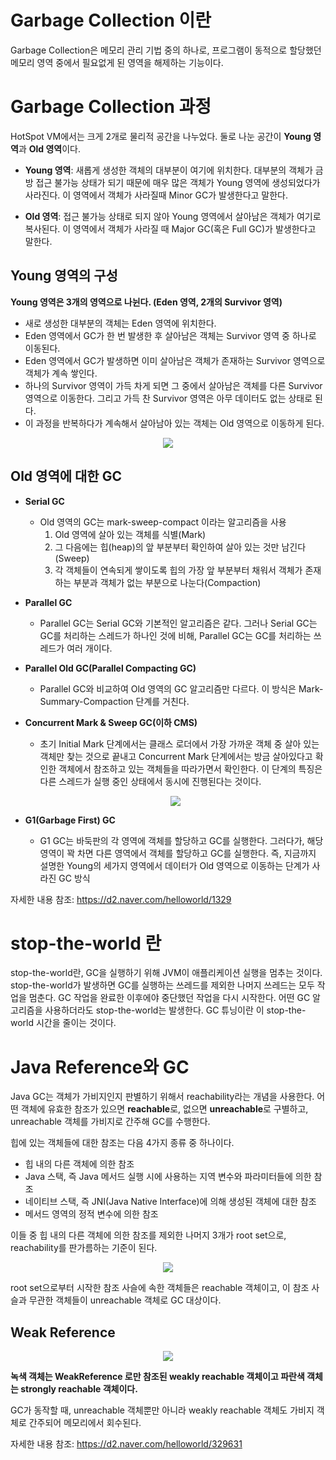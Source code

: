 # Garbage Collection 이란
Garbage Collection은 메모리 관리 기법 중의 하나로, 프로그램이 동적으로 할당했던 메모리 영역 중에서 필요없게 된 영역을 해제하는 기능이다.

# Garbage Collection 과정
HotSpot VM에서는 크게 2개로 물리적 공간을 나누었다. 둘로 나눈 공간이 **Young 영역**과 **Old 영역**이다.

- **Young 영역**: 새롭게 생성한 객체의 대부분이 여기에 위치한다. 대부분의 객체가 금방 접근 불가능 상태가 되기 때문에 매우 많은 객체가 Young 영역에 생성되었다가 사라진다. 이 영역에서 객체가 사라질때 Minor GC가 발생한다고 말한다.

- **Old 영역**: 접근 불가능 상태로 되지 않아 Young 영역에서 살아남은 객체가 여기로 복사된다. 이 영역에서 객체가 사라질 때 Major GC(혹은 Full GC)가 발생한다고 말한다.

## **Young 영역의 구성**

**Young 영역은 3개의 영역으로 나뉜다. (Eden 영역, 2개의 Survivor 영역)**

- 새로 생성한 대부분의 객체는 Eden 영역에 위치한다.
- Eden 영역에서 GC가 한 번 발생한 후 살아남은 객체는 Survivor 영역 중 하나로 이동된다.
- Eden 영역에서 GC가 발생하면 이미 살아남은 객체가 존재하는 Survivor 영역으로 객체가 계속 쌓인다.
- 하나의 Survivor 영역이 가득 차게 되면 그 중에서 살아남은 객체를 다른 Survivor 영역으로 이동한다. 그리고 가득 찬 Survivor 영역은 아무 데이터도 없는 상태로 된다.
- 이 과정을 반복하다가 계속해서 살아남아 있는 객체는 Old 영역으로 이동하게 된다.

<p align="center"><img src="https://d2.naver.com/content/images/2015/06/helloworld-1329-3.png"></p>

## **Old 영역에 대한 GC**

* **Serial GC**
  * Old 영역의 GC는 mark-sweep-compact 이라는 알고리즘을 사용
    1. Old 영역에 살아 있는 객체를 식별(Mark) 
    2. 그 다음에는 힙(heap)의 앞 부분부터 확인하여 살아 있는 것만 남긴다(Sweep)
    3. 각 객체들이 연속되게 쌓이도록 힙의 가장 앞 부분부터 채워서 객체가 존재하는 부분과 객체가 없는 부분으로 나눈다(Compaction)
 
* **Parallel GC**
  * Parallel GC는 Serial GC와 기본적인 알고리즘은 같다. 그러나 Serial GC는 GC를 처리하는 스레드가 하나인 것에 비해, Parallel GC는 GC를 처리하는 쓰레드가 여러 개이다. 
  
* **Parallel Old GC(Parallel Compacting GC)**
  * Parallel GC와 비교하여 Old 영역의 GC 알고리즘만 다르다. 이 방식은 Mark-Summary-Compaction 단계를 거친다.
  
* **Concurrent Mark & Sweep GC(이하 CMS)**
  * 초기 Initial Mark 단계에서는 클래스 로더에서 가장 가까운 객체 중 살아 있는 객체만 찾는 것으로 끝내고 Concurrent Mark 단계에서는 방금 살아있다고 확인한 객체에서 참조하고 있는 객체들을 따라가면서 확인한다. 이 단계의 특징은 다른 스레드가 실행 중인 상태에서 동시에 진행된다는 것이다.
  
  <p align="center"><img src="https://d2.naver.com/content/images/2015/06/helloworld-1329-5.png"></p>
  
* **G1(Garbage First) GC**

  * G1 GC는 바둑판의 각 영역에 객체를 할당하고 GC를 실행한다. 그러다가, 해당 영역이 꽉 차면 다른 영역에서 객체를 할당하고 GC를 실행한다. 즉, 지금까지 설명한 Young의 세가지 영역에서 데이터가 Old 영역으로 이동하는 단계가 사라진 GC 방식

자세한 내용 참조: https://d2.naver.com/helloworld/1329

# stop-the-world 란
stop-the-world란, GC을 실행하기 위해 JVM이 애플리케이션 실행을 멈추는 것이다. stop-the-world가 발생하면 GC를 실행하는 쓰레드를 제외한 나머지 쓰레드는 모두 작업을 멈춘다. GC 작업을 완료한 이후에야 중단했던 작업을 다시 시작한다. 어떤 GC 알고리즘을 사용하더라도 stop-the-world는 발생한다.
GC 튜닝이란 이 stop-the-world 시간을 줄이는 것이다.

# Java Reference와 GC

Java GC는 객체가 가비지인지 판별하기 위해서 reachability라는 개념을 사용한다. 어떤 객체에 유효한 참조가 있으면 
**reachable**로, 없으면 **unreachable**로 구별하고, unreachable 객체를 가비지로 간주해 GC를 수행한다.

힙에 있는 객체들에 대한 참조는 다음 4가지 종류 중 하나이다.

- 힙 내의 다른 객체에 의한 참조
- Java 스택, 즉 Java 메서드 실행 시에 사용하는 지역 변수와 파라미터들에 의한 참조
- 네이티브 스택, 즉 JNI(Java Native Interface)에 의해 생성된 객체에 대한 참조
- 메서드 영역의 정적 변수에 의한 참조

이들 중 힙 내의 다른 객체에 의한 참조를 제외한 나머지 3개가 root set으로, reachability를 판가름하는 기준이 된다.

<p align="center"><img src="https://d2.naver.com/content/images/2015/06/helloworld-329631-2.png"></p>

root set으로부터 시작한 참조 사슬에 속한 객체들은 reachable 객체이고, 이 참조 사슬과 무관한 객체들이 unreachable 객체로 GC 대상이다. 

## Weak Reference

<p align="center"><img src="https://d2.naver.com/content/images/2015/06/helloworld-329631-5.png"></p>

**녹색 객체는 WeakReference 로만 참조된 weakly reachable 객체이고 파란색 객체는 strongly reachable 객체이다.**

GC가 동작할 때, unreachable 객체뿐만 아니라 weakly reachable 객체도 가비지 객체로 간주되어 메모리에서 회수된다.

자세한 내용 참조: https://d2.naver.com/helloworld/329631

